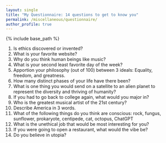 ```yaml
---
layout: single
title: "My Questionnaire: 14 questions to get to know you"
permalink: /miscellaneous/questionnaire/
author_profile: true
---
```


{% include base_path %}



1. Is ethics discovered or invented?
2. What is your favorite website?
3. Why do you think human beings like music?
4. What is your second least favorite day of the week?
5. Apportion your philosophy (out of 100) between 3 ideals: Equality, freedom, and greatness. 
6. How many distinct phases of your life have there been?
7. What is one thing you would send on a satellite to an alien planet to represent the diversity and thriving of humanity?
8. If you had to go back to college again, what would you major in?
9. Who is the greatest musical artist of the 21st century?
10. Describe America in 3 words. 
11. What of the following things do you think are conscious: rock, fungus, sunflower, prokaryote, centipede, cat, octopus, ChatGPT
12. What is the unethical job that would be most interesting for you?
13. If you were going to open a restaurant, what would the vibe be?
14. Do you believe in utopia?